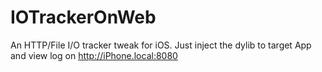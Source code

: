IOTrackerOnWeb
==============

An HTTP/File I/O tracker tweak for iOS. Just inject the dylib to target App and view log on http://iPhone.local:8080

